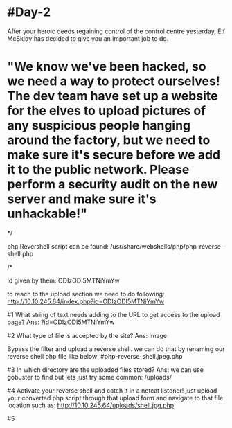 #Day-2
===================================================================
After your heroic deeds regaining control of the control centre yesterday, Elf McSkidy has decided to give you an important job to do.

"We know we've been hacked, so we need a way to protect ourselves! The dev team have set up a website for the elves to upload pictures of any suspicious people hanging around the factory, but we need to make sure it's secure before we add it to the public network. Please perform a security audit on the new server and make sure it's unhackable!"
===================================================================

*/

php Revershell script can be found:
/usr/share/webshells/php/php-reverse-shell.php

/*

Id given by them: ODIzODI5MTNiYmYw

to reach to the upload section we need to do following:
http://10.10.245.64/index.php?id=ODIzODI5MTNiYmYw

#1	What string of text needs adding to the URL to get access to the upload page?
	Ans: ?id=ODIzODI5MTNiYmYw

#2	What type of file is accepted by the site?
	Ans: Image

Bypass the filter and upload a reverse shell.
we can do that by renaming our reverse shell php file like below:
#php-reverse-shell.jpeg.php

#3	In which directory are the uploaded files stored?
	Ans: we can use gobuster to find but lets just try some common: /uploads/

#4	Activate your reverse shell and catch it in a netcat listener!
	just upload your converted php script through that upload form and navigate to that file location such as:
	http://10.10.245.64/uploads/shell.jpg.php

#5	